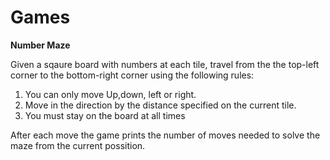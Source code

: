 # Games
**Number Maze**

Given a sqaure board with numbers at each tile, travel from the the top-left corner to the bottom-right corner using the following rules:
1) You can only move Up,down, left or right.
2) Move in the direction by the distance specified on the current tile.
3) You must stay on the board at all times

After each move the game prints the number of moves needed to solve the maze from the current possition.  
